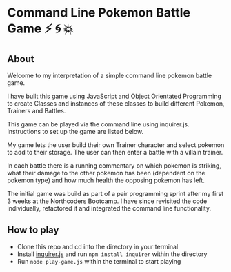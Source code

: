 # Command Line Pokemon Battle Game :zap: :cyclone: :collision:

## About

Welcome to my interpretation of a simple command line pokemon battle game.

I have built this game using JavaScript and Object Orientated Programming to create Classes and instances of these classes to build different Pokemon, Trainers and Battles.

This game can be played via the command line using inquirer.js. Instructions to set up the game are listed below.

My game lets the user build their own Trainer character and select pokemon to add to their storage. The user can then enter a battle with a villain trainer.

In each battle there is a running commentary on which pokemon is striking, what their damage to the other pokemon has been (dependent on the pokemon type) and how much health the opposing pokemon has left.

The initial game was build as part of a pair programming sprint after my first 3 weeks at the Northcoders Bootcamp. I have since revisited the code individually, refactored it and integrated the command line functionality.

## How to play

- Clone this repo and cd into the directory in your terminal
- Install [inquirer.js](https://www.npmjs.com/package/inquirer) and run `npm install inquirer` within the directory
- Run `node play-game.js` within the terminal to start playing
